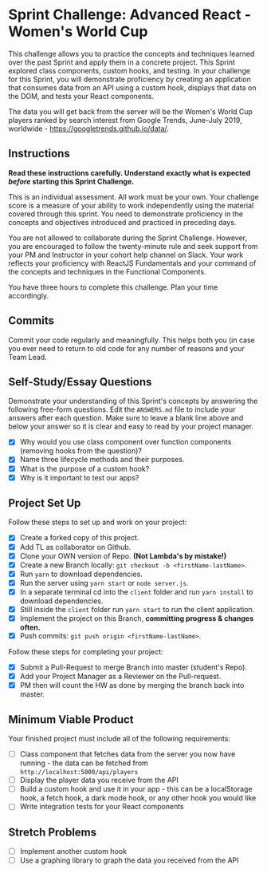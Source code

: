 # Sprint Challenge: Advanced React - Women's World Cup

This challenge allows you to practice the concepts and techniques learned over the past Sprint and apply them in a concrete project. This Sprint explored class components, custom hooks, and testing. In your challenge for this Sprint, you will demonstrate proficiency by creating an application that consumes data from an API using a custom hook, displays that data on the DOM, and tests your React components.

The data you will get back from the server will be the Women's World Cup players ranked by search interest from Google Trends, June-July 2019, worldwide - https://googletrends.github.io/data/.

## Instructions

**Read these instructions carefully. Understand exactly what is expected _before_ starting this Sprint Challenge.**

This is an individual assessment. All work must be your own. Your challenge score is a measure of your ability to work independently using the material covered through this sprint. You need to demonstrate proficiency in the concepts and objectives introduced and practiced in preceding days.

You are not allowed to collaborate during the Sprint Challenge. However, you are encouraged to follow the twenty-minute rule and seek support from your PM and Instructor in your cohort help channel on Slack. Your work reflects your proficiency with ReactJS Fundamentals and your command of the concepts and techniques in the Functional Components.

You have three hours to complete this challenge. Plan your time accordingly.

## Commits

Commit your code regularly and meaningfully. This helps both you (in case you ever need to return to old code for any number of reasons and your Team Lead.

## Self-Study/Essay Questions

Demonstrate your understanding of this Sprint's concepts by answering the following free-form questions. Edit the `ANSWERS.md` file to include your answers after each question. Make sure to leave a blank line above and below your answer so it is clear and easy to read by your project manager.

- [x] Why would you use class component over function components (removing hooks from the question)?
- [x] Name three lifecycle methods and their purposes.
- [x] What is the purpose of a custom hook?
- [x] Why is it important to test our apps?

## Project Set Up

Follow these steps to set up and work on your project:

- [x] Create a forked copy of this project.
- [x] Add TL as collaborator on Github.
- [x] Clone your OWN version of Repo. **(Not Lambda's by mistake!)**
- [x] Create a new Branch locally: `git checkout -b <firstName-lastName>`.
- [x] Run `yarn` to download dependencies.
- [x] Run the server using `yarn start` or `node server.js`.
- [x] In a separate terminal cd into the `client` folder and run `yarn install` to download dependencies.
- [x] Still inside the `client` folder run `yarn start` to run the client application.
- [x] Implement the project on this Branch, **committing progress & changes often.**
- [x] Push commits: `git push origin <firstName-lastName>`.

Follow these steps for completing your project:

- [x] Submit a Pull-Request to merge <firstName-lastName> Branch into master (student's  Repo).
- [x] Add your Project Manager as a Reviewer on the Pull-request.
- [x] PM then will count the HW as done by merging the branch back into master.

## Minimum Viable Product

Your finished project must include all of the following requirements:

- [ ] Class component that fetches data from the server you now have running - the data can be fetched from `http://localhost:5000/api/players`
- [ ] Display the player data you receive from the API
- [ ] Build a custom hook and use it in your app - this can be a localStorage hook, a fetch hook, a dark mode hook, or any other hook you would like
- [ ] Write integration tests for your React components

## Stretch Problems

- [ ] Implement another custom hook
- [ ] Use a graphing library to graph the data you received from the API
